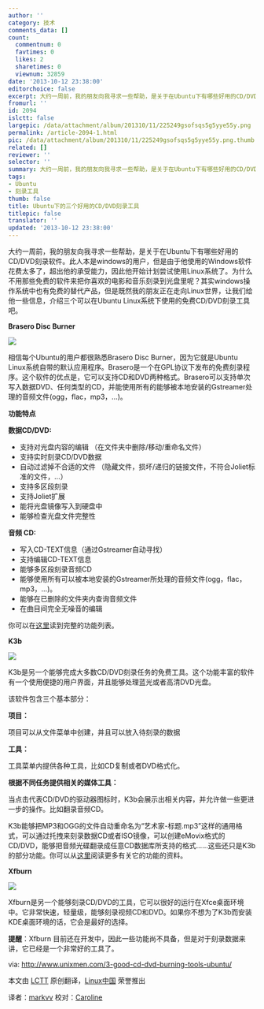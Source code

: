 ```yaml
---
author: ''
category: 技术
comments_data: []
count:
  commentnum: 0
  favtimes: 0
  likes: 2
  sharetimes: 0
  viewnum: 32859
date: '2013-10-12 23:38:00'
editorchoice: false
excerpt: 大约一周前，我的朋友向我寻求一些帮助，是关于在Ubuntu下有哪些好用的CD/DVD刻录软件。此人本是windows的用户，但是由于他使用的Windows软件花费太多了，超出他的承受能力，因此他开始计划尝试使用Linux系统了。为  ...
fromurl: ''
id: 2094
islctt: false
largepic: /data/attachment/album/201310/11/225249gsofsqs5g5yye55y.png
permalink: /article-2094-1.html
pic: /data/attachment/album/201310/11/225249gsofsqs5g5yye55y.png.thumb.jpg
related: []
reviewer: ''
selector: ''
summary: 大约一周前，我的朋友向我寻求一些帮助，是关于在Ubuntu下有哪些好用的CD/DVD刻录软件。此人本是windows的用户，但是由于他使用的Windows软件花费太多了，超出他的承受能力，因此他开始计划尝试使用Linux系统了。为  ...
tags:
- Ubuntu
- 刻录工具
thumb: false
title: Ubuntu下的三个好用的CD/DVD刻录工具
titlepic: false
translator: ''
updated: '2013-10-12 23:38:00'
---
```


大约一周前，我的朋友向我寻求一些帮助，是关于在Ubuntu下有哪些好用的CD/DVD刻录软件。此人本是windows的用户，但是由于他使用的Windows软件花费太多了，超出他的承受能力，因此他开始计划尝试使用Linux系统了。为什么不用那些免费的软件来把你喜欢的电影和音乐刻录到光盘里呢？其实windows操作系统中也有免费的替代产品，但是既然我的朋友正在走向Linux世界，让我们给他一些信息，介绍三个可以在Ubuntu Linux系统下使用的免费CD/DVD刻录工具吧。


**Brasero Disc Burner**


![](/data/attachment/album/201310/11/225249gsofsqs5g5yye55y.png) 


相信每个Ubuntu的用户都很熟悉Brasero Disc Burner，因为它就是Ubuntu Linux系统自带的默认应用程序。Brasero是一个在GPL协议下发布的免费刻录程序。这个软件的优点是，它可以支持CD和DVD两种格式。Brasero可以支持单次写入数据DVD、任何类型的CD，并能使用所有的能够被本地安装的Gstreamer处理的音频文件(ogg，flac，mp3，...)。


**功能特点**


**数据CD/DVD:**


* 支持对光盘内容的编辑 （在文件夹中删除/移动/重命名文件）
* 支持实时刻录CD/DVD数据
* 自动过滤掉不合适的文件 （隐藏文件，损坏/递归的链接文件，不符合Joliet标准的文件，...）
* 支持多区段刻录
* 支持Joliet扩展
* 能将光盘镜像写入到硬盘中
* 能够检查光盘文件完整性


**音频 CD:**


* 写入CD-TEXT信息（通过Gstreamer自动寻找）
* 支持编辑CD-TEXT信息
* 能够多区段刻录音频CD
* 能够使用所有可以被本地安装的Gstreamer所处理的音频文件(ogg，flac，mp3，...)。
* 能够在已删除的文件夹内查询音频文件
* 在曲目间完全无噪音的编辑


你可以在[这里](https://projects.gnome.org/brasero/)读到完整的功能列表。


**K3b**


 ![](/data/attachment/album/201310/11/2252519mn95lltjlovto7g.png)


K3b是另一个能够完成大多数CD/DVD刻录任务的免费工具。这个功能丰富的软件有一个使用便捷的用户界面，并且能够处理蓝光或者高清DVD光盘。


该软件包含三个基本部分：


**项目：**


项目可以从文件菜单中创建，并且可以放入待刻录的数据


**工具：**


工具菜单内提供各种工具，比如CD复制或者DVD格式化。


**根据不同任务提供相关的媒体工具：**


当点击代表CD/DVD的驱动器图标时，K3b会展示出相关内容，并允许做一些更进一步的操作。比如翻录音频CD。


K3b能够把MP3和OGG的文件自动重命名为“艺术家-标题.mp3”这样的通用格式，可以通过托拽来刻录数据CD或者ISO镜像，可以创建eMovix格式的CD/DVD，能够把音频光碟翻录成任意CD数据库所支持的格式……这些还只是K3b的部分功能。你可以从[这里](http://www.k3b.org/)阅读更多有关它的功能的资料。


**Xfburn**


 ![](/data/attachment/album/201310/11/225253wbc3obvewzoznjcr.png)


Xfburn是另一个能够刻录CD/DVD的工具，它可以很好的运行在Xfce桌面环境中。它非常快速，轻量级，能够刻录视频CD和DVD。如果你不想为了K3b而安装KDE桌面环境的话，它会是最好的选择。


**提醒**：Xfburn 目前还在开发中，因此一些功能尚不具备，但是对于刻录数据来讲，它已经是一个非常好的工具了。


 


via: <http://www.unixmen.com/3-good-cd-dvd-burning-tools-ubuntu/>


本文由 [LCTT](https://github.com/LCTT/TranslateProject) 原创翻译，[Linux中国](http://linux.cn/portal.php) 荣誉推出


译者：[markvv](http://linux.cn/space/markvv) 校对：[Caroline](http://linux.cn/space/14763)